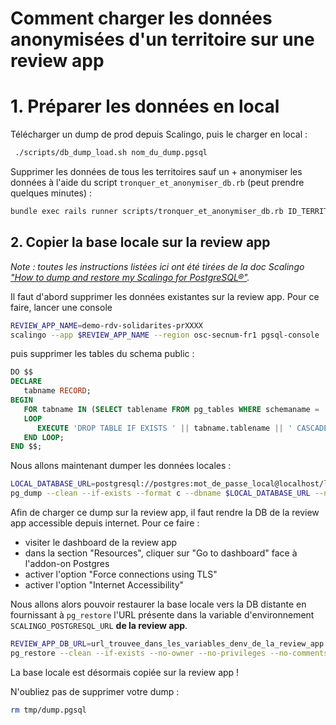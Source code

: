 # Comment charger les données anonymisées d'un territoire sur une review app

# 1. Préparer les données en local

Télécharger un dump de prod depuis Scalingo, puis le charger en local : 

```bash
 ./scripts/db_dump_load.sh nom_du_dump.pgsql
```

Supprimer les données de tous les territoires sauf un +  anonymiser les données à l'aide du script `tronquer_et_anonymiser_db.rb` (peut prendre quelques minutes) :

```bash
bundle exec rails runner scripts/tronquer_et_anonymiser_db.rb ID_TERRITOIRE
```

## 2. Copier la base locale sur la review app

*Note : toutes les instructions listées ici ont été tirées de la doc Scalingo ["How to dump and restore my Scalingo for PostgreSQL®"](https://doc.scalingo.com/databases/postgresql/dump-restore).*

Il faut d'abord supprimer les données existantes sur la review app. Pour ce faire, lancer une console

```bash
REVIEW_APP_NAME=demo-rdv-solidarites-prXXXX
scalingo --app $REVIEW_APP_NAME --region osc-secnum-fr1 pgsql-console
```

puis supprimer les tables du schema public :

```sql
DO $$ 
DECLARE 
   tabname RECORD; 
BEGIN 
   FOR tabname IN (SELECT tablename FROM pg_tables WHERE schemaname = 'public') 
   LOOP 
      EXECUTE 'DROP TABLE IF EXISTS ' || tabname.tablename || ' CASCADE'; 
   END LOOP; 
END $$;
```

Nous allons maintenant dumper les données locales :

```bash
LOCAL_DATABASE_URL=postgresql://postgres:mot_de_passe_local@localhost/lapin_development
pg_dump --clean --if-exists --format c --dbname $LOCAL_DATABASE_URL --no-owner --no-privileges --no-comments --exclude-schema 'information_schema' --exclude-schema '^pg_*' --file tmp/dump.pgsql
```

Afin de charger ce dump sur la review app, il faut rendre la DB de la review app accessible depuis internet. Pour ce faire :

- visiter le dashboard de la review app
- dans la section "Resources", cliquer sur "Go to dashboard" face à l'addon-on Postgres
- activer l'option "Force connections using TLS"
- activer l'option "Internet Accessibility"

Nous allons alors pouvoir restaurer la base locale vers la DB distante en fournissant à `pg_restore` l'URL présente dans la variable d'environnement `SCALINGO_POSTGRESQL_URL` **de la review app**.

```bash
REVIEW_APP_DB_URL=url_trouvee_dans_les_variables_denv_de_la_review_app
pg_restore --clean --if-exists --no-owner --no-privileges --no-comments --dbname $REVIEW_APP_DB_URL tmp/dump.pgsql
```

La base locale est désormais copiée sur la review app !

N'oubliez pas de supprimer votre dump :

```bash
rm tmp/dump.pgsql
```
